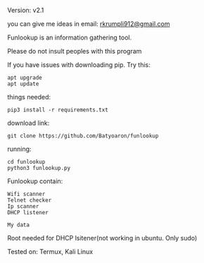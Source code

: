 Version: v2.1


you can give me ideas in email: rkrumpli912@gmail.com


Funlookup is an information gathering tool.

Please do not insult peoples with this program


If you have issues with downloading pip. Try this:

    apt upgrade
    apt update



things needed:


    pip3 install -r requirements.txt


download link:
   
    git clone https://github.com/Batyoaron/funlookup
    
running:
     
    cd funlookup
    python3 funlookup.py


Funlookup contain:

    Wifi scanner
    Telnet checker
    Ip scanner
    DHCP listener

    My data 

Root needed for DHCP lsitener(not working in ubuntu. Only sudo)

Tested on: 
   Termux, Kali Linux
